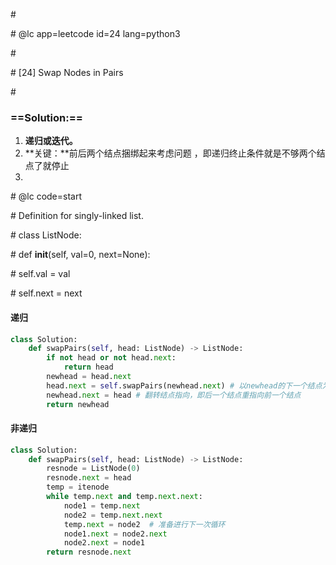 \#

\# @lc app=leetcode id=24 lang=python3

\#

\# [24] Swap Nodes in Pairs

\#

### ==Solution:==

1. **递归或迭代。**
2. **关键：**前后两个结点捆绑起来考虑问题 ，即递归终止条件就是不够两个结点了就停止 
3. 

\# @lc code=start

\# Definition for singly-linked list.

\# class ListNode:

\#     def __init__(self, val=0, next=None):

\#         self.val = val

\#         self.next = next

#### 递归

```python
class Solution:
	def swapPairs(self, head: ListNode) -> ListNode:
        if not head or not head.next:
            return head
       	newhead = head.next
        head.next = self.swapPairs(newhead.next) # 以newhead的下一个结点为新头结点递归
        newhead.next = head # 翻转结点指向，即后一个结点重指向前一个结点
        return newhead
```

#### 非递归

```python
class Solution:
	def swapPairs(self, head: ListNode) -> ListNode:
        resnode = ListNode(0)
        resnode.next = head
        temp = itenode
        while temp.next and temp.next.next:
            node1 = temp.next
            node2 = temp.next.next
            temp.next = node2  # 准备进行下一次循环
            node1.next = node2.next
            node2.next = node1
        return resnode.next
```



